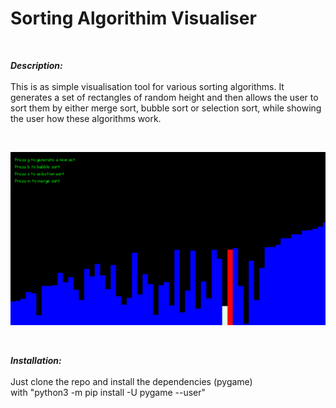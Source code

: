 <h1>Sorting Algorithim Visualiser</h1>
<br />

***Description:***<br />
<br />
This is as simple visualisation tool for various sorting algorithms.
It generates a set of rectangles of random height and then allows
the user to sort them by either merge sort, bubble sort or selection
sort, while showing the user how these algorithms work.

<br />

![Image of Visualiser](example.png)

<br />

***Installation:***<br /> 
<br />
Just clone the repo and install the dependencies (pygame)<br />
with "python3 -m pip install -U pygame --user"